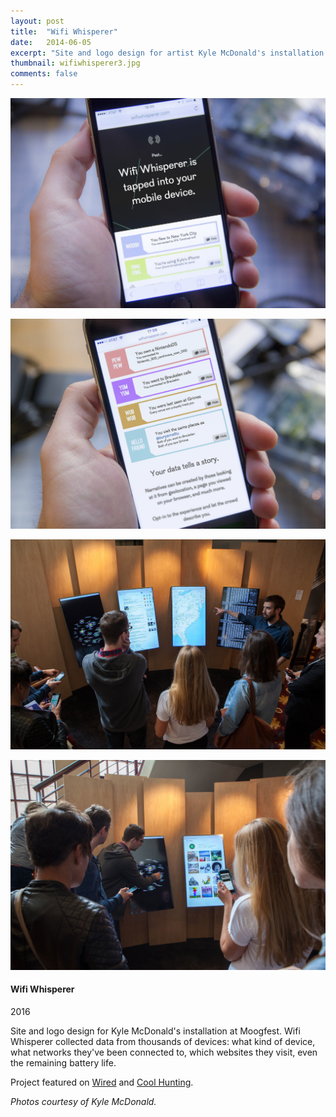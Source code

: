 ```yaml
---
layout: post
title:  "Wifi Whisperer"
date:   2014-06-05
excerpt: "Site and logo design for artist Kyle McDonald's installation at Moogfest. Wifi Whisperer collected data from thousands of devices: what kind of device, what networks they've been connected to, which websites they visit, even the remaining battery life."
thumbnail: wifiwhisperer3.jpg
comments: false
---
```


<div class="col-md-7">
<p><img src="../posts/img/portfolio/wifiwhisperer1.jpg"/></p>
<p><img src="../posts/img/portfolio/wifiwhisperer2.jpg"/></p>
<p><img src="../posts/img/portfolio/wifiwhisperer4.jpg"/></p>
<p><img src="../posts/img/portfolio/wifiwhisperer3.jpg"/></p>
</div>

<div class="col-md-4 portfolio-description">
<h4>Wifi Whisperer</h4>
<p class="date">2016</p>

<p>Site and logo design for Kyle McDonald's installation at Moogfest. Wifi Whisperer collected data from thousands of devices: what kind of device, what networks they've been connected to, which websites they visit, even the remaining battery life.</p>

<p>Project featured on <a href="http://www.wired.com/2016/06/wifi-whisperer-stalks-phones-data-creepiest-way-possible" alt="‘Wifi Whisperer’ Siphons Your Data in the Creepiest Way Possible" target="_blank">Wired</a> and <a href="www.coolhunting.com/design/kyle-mcdonald-wifi-whisperer-installation-moogfest-2016" alt="Wifi Whisperer at Moogfest 2016" target="_blank">Cool Hunting</a>.</p>

<p><em>Photos courtesy of Kyle McDonald.</em></p>
</div>